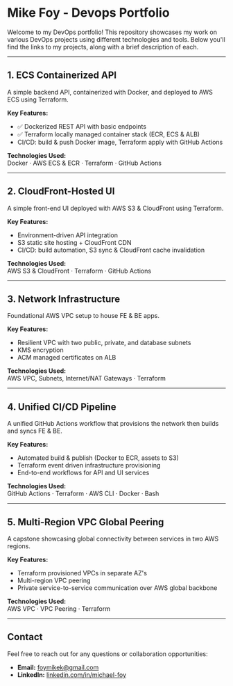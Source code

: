# Mike Foy - Devops Portfolio  

Welcome to my DevOps portfolio! This repository showcases my work on various DevOps projects using different technologies and tools. Below you'll find the links to my projects, along with a brief description of each.

---

## 1. ECS Containerized API
A simple backend API, containerized with Docker, and deployed to AWS ECS using Terraform.

**Key Features:**  
- ✅ Dockerized REST API with basic endpoints   
- ✅ Terraform locally managed container stack (ECR, ECS & ALB)  
- CI/CD: build & push Docker image, Terraform apply with GitHub Actions  

**Technologies Used:**  
Docker · AWS ECS & ECR · Terraform · GitHub Actions

---

## 2. CloudFront-Hosted UI
A simple front-end UI deployed with AWS S3 & CloudFront using Terraform.

**Key Features:**  
- Environment-driven API integration   
- S3 static site hosting + CloudFront CDN  
- CI/CD: build automation, S3 sync & CloudFront cache invalidation  

**Technologies Used:**  
AWS S3 & CloudFront · Terraform · GitHub Actions

---

## 3. Network Infrastructure  
Foundational AWS VPC setup to house FE & BE apps.

**Key Features:**  
- Resilient VPC with two public, private, and database subnets
- KMS encryption 
- ACM managed certificates on ALB 

**Technologies Used:**  
AWS VPC, Subnets, Internet/NAT Gateways · Terraform

---

## 4. Unified CI/CD Pipeline
A unified GitHub Actions workflow that provisions the network then builds and syncs FE & BE.

**Key Features:**  
- Automated build & publish (Docker to ECR, assets to S3)  
- Terraform event driven infrastructure provisioning  
- End-to-end workflows for API and UI services  

**Technologies Used:**  
GitHub Actions · Terraform · AWS CLI · Docker · Bash  

---

## 5. Multi-Region VPC Global Peering  
A capstone showcasing global connectivity between services in two AWS regions.

**Key Features:**  
- Terraform provisioned VPCs in separate AZ's  
- Multi-region VPC peering  
- Private service-to-service communication over AWS global backbone  

**Technologies Used:**  
AWS VPC · VPC Peering · Terraform  


---

## Contact

Feel free to reach out for any questions or collaboration opportunities:

- **Email:** [foymikek@gmail.com](mailto:foymikek@gmail.com)  
- **LinkedIn:** [linkedin.com/in/michael-foy](https://www.linkedin.com/in/michael-foy/)  
